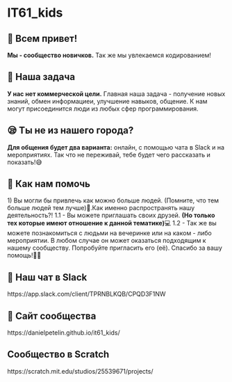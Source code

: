 <h1>IT61_kids</h1>
<h2>🤗 Всем привет!</h2>
<b>Мы - сообщество новичков.</b> Так же мы увлекаемся кодированием!
<h2>📖 Наша задача</h2>
<b>У нас нет коммерческой цели.</b> </b>Главная наша задача</b> - получение новых знаний, обмен информациеи, улучшение навыков, общение. К нам могут присоединится люди из любых сфер программирования.
<h2>😪 Ты не из нашего города?</h2>
<b>Для общения будет два варианта:</b> онлайн, с помощью чата в Slack и на мероприятиях. Так что не переживай, тебе будет чего рассказать и показать!😅
<h2>🎁 Как нам помочь</h2>
1) Вы могли бы привлечь как можно больше людей. (Помните, что тем больше людей тем лучше)🙋.Как именно распространять нашу деятельность?!
     1.1 - Вы можете приглашать своих друзей. <b>(Но только тех которые имеют отношение к данной тематике)</b>💻
     1.2 - Так же вы можете познакомиться с людьми на вечеринке или на каком - либо мероприятии. В любом случае он может оказаться             подходящим к нашему сообществу. Попробуйте пригласить его (её). Спасибо за вашу помощь!🙌🏻
<h2>📱 Наш чат в Slack</h2>
https://app.slack.com/client/TPRNBLKQB/CPQD3F1NW
<h2>📑 Сайт сообщества</h2>
https://danielpetelin.github.io/it61_kids/
<h2> Сообщество в Scratch</h2>
https://scratch.mit.edu/studios/25539671/projects/
